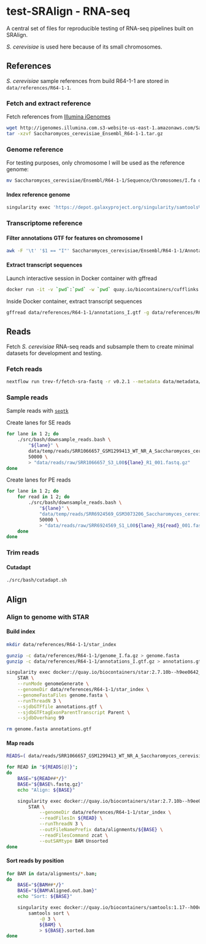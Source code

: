 # test-SRAlign - RNA-seq

A central set of files for reproducible testing of RNA-seq pipelines built on SRAlign.

*S. cerevisiae* is used here because of its small chromosomes.

## References

*S. cerevisiae* sample references from build R64-1-1 are stored in `data/references/R64-1-1`.

### Fetch and extract reference

Fetch references from [Illumina iGenomes](https://support.illumina.com/sequencing/sequencing_software/igenome.html)

```bash
wget http://igenomes.illumina.com.s3-website-us-east-1.amazonaws.com/Saccharomyces_cerevisiae/Ensembl/R64-1-1/Saccharomyces_cerevisiae_Ensembl_R64-1-1.tar.gz
tar -xzvf Saccharomyces_cerevisiae_Ensembl_R64-1-1.tar.gz
```

### Genome reference

For testing purposes, only chromosome I will be used as the reference genome:

```bash
mv Saccharomyces_cerevisiae/Ensembl/R64-1-1/Sequence/Chromosomes/I.fa data/references/R64-1-1/genome_I.fa
```

#### Index reference genome

```bash
singularity exec 'https://depot.galaxyproject.org/singularity/samtools%3A1.17--hd87286a_1' samtools faidx data/references/R64-1-1/genome_I.fa
```

### Transcriptome reference

#### Filter annotations GTF for features on chromosome I

```bash
awk -F '\t' '$1 == "I"' Saccharomyces_cerevisiae/Ensembl/R64-1-1/Annotation/Archives/archive-2015-07-17-14-36-40/Genes/genes.gtf > data/references/R64-1-1/annotations_I.gtf
```

#### Extract transcript sequences

Launch interactive session in Docker container with gffread

```bash
docker run -it -v `pwd`:`pwd` -w `pwd` quay.io/biocontainers/cufflinks:2.2.1--py36_2 bash
```

Inside Docker container, extract transcript sequences

```bash
gffread data/references/R64-1-1/annotations_I.gtf -g data/references/R64-1-1/genome_I.fa -w data/references/R64-1-1/transcriptome_I.fa
```

## Reads

Fetch *S. cerevisiae* RNA-seq reads and subsample them to create minimal datasets for development and testing.

### Fetch reads

```bash
nextflow run trev-f/fetch-sra-fastq -r v0.2.1 --metadata data/metadata/sra_explorer_metadata.tsv --baseDirData data/temp
```

### Sample reads

Sample reads with [`seqtk`](https://github.com/lh3/seqtk)

Create lanes for SE reads

```bash
for lane in 1 2; do
    ./src/bash/downsample_reads.bash \
        "${lane}" \
        data/temp/reads/SRR1066657_GSM1299413_WT_NR_A_Saccharomyces_cerevisiae_RNA-Seq.fastq.gz \
        50000 \
        > "data/reads/raw/SRR1066657_S3_L00${lane}_R1_001.fastq.gz"
done
```

Create lanes for PE reads

```bash
for lane in 1 2; do
    for read in 1 2; do
        ./src/bash/downsample_reads.bash \
            "${lane}" \
            "data/temp/reads/SRR6924569_GSM3073206_Saccharomyces_cerevisiae-AR_Biological_Repeat-2_Saccharomyces_cerevisiae_RNA-Seq_${read}.fastq.gz" \
            50000 \
            > "data/reads/raw/SRR6924569_S1_L00${lane}_R${read}_001.fastq.gz"
    done
done
```

### Trim reads

#### Cutadapt

```bash
./src/bash/cutadapt.sh
```

## Align

### Align to genome with STAR

#### Build index

```bash
mkdir data/references/R64-1-1/star_index

gunzip -c data/references/R64-1-1/genome_I.fa.gz > genome.fasta
gunzip -c data/references/R64-1-1/annotations_I.gtf.gz > annotations.gtf

singularity exec docker://quay.io/biocontainers/star:2.7.10b--h9ee0642_0 \
    STAR \
    --runMode genomeGenerate \
    --genomeDir data/references/R64-1-1/star_index \
    --genomeFastaFiles genome.fasta \
    --runThreadN 3 \
    --sjdbGTFfile annotations.gtf \
    --sjdbGTFtagExonParentTranscript Parent \
    --sjdbOverhang 99

rm genome.fasta annotations.gtf
```

#### Map reads

```bash
READS=( data/reads/SRR1066657_GSM1299413_WT_NR_A_Saccharomyces_cerevisiae_RNA-Seq_50000.fastq.gz data/reads/SRR1066658_GSM1299414_WT_NR_B_Saccharomyces_cerevisiae_RNA-Seq_50000.fastq.gz "data/reads/SRR6924569_GSM3073206_Saccharomyces_cerevisiae-AR_Biological_Repeat-2_Saccharomyces_cerevisiae_RNA-Seq_1_50000.fastq.gz data/reads/SRR6924569_GSM3073206_Saccharomyces_cerevisiae-AR_Biological_Repeat-2_Saccharomyces_cerevisiae_RNA-Seq_2_50000.fastq.gz" "data/reads/SRR6924589_GSM3073211_Saccharomyces_cerevisiae-AN_Biological_Repeat-1_Saccharomyces_cerevisiae_RNA-Seq_1_50000.fastq.gz data/reads/SRR6924589_GSM3073211_Saccharomyces_cerevisiae-AN_Biological_Repeat-1_Saccharomyces_cerevisiae_RNA-Seq_2_50000.fastq.gz" )

for READ in "${READS[@]}";
do
    BASE="${READ##*/}"
    BASE="${BASE%.fastq.gz}"
    echo "Align: ${BASE}"

    singularity exec docker://quay.io/biocontainers/star:2.7.10b--h9ee0642_0 \
        STAR \
            --genomeDir data/references/R64-1-1/star_index \
            --readFilesIn ${READ} \
            --runThreadN 3 \
            --outFileNamePrefix data/alignments/${BASE} \
            --readFilesCommand zcat \
            --outSAMtype BAM Unsorted
done
```

#### Sort reads by position

```bash
for BAM in data/alignments/*.bam;
do
    BASE="${BAM##*/}"
    BASE="${BAM%Aligned.out.bam}"
    echo "Sort: ${BASE}"

    singularity exec docker://quay.io/biocontainers/samtools:1.17--h00cdaf9_0 \
        samtools sort \
            -@ 3 \
            ${BAM} \
            > ${BASE}.sorted.bam
done
```
